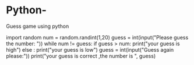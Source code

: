 # Python-
Guess game using python 

import random
num = random.randint(1,20)
guess = int(input("Please guess the number: "))
while num != guess:
	if guess > num:
		print("your guess is high")
	else :
		print("your guess is low")
	guess = int(input("Guess again please:"))
print("your guess is correct ,the number is  ", guess)
